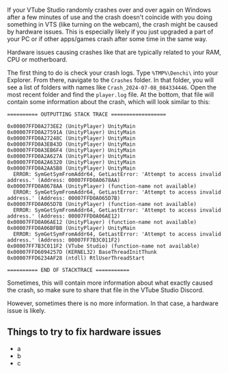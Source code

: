 If your VTube Studio randomly crashes over and over again on Windows after a few minutes of use and the crash doesn't coincide with you doing something in VTS (like turning on the webcam), the crash might be caused by hardware issues. This is especially likely if you just upgraded a part of your PC or if other apps/games crash after some time in the same way.

Hardware issues causing crashes like that are typically related to your RAM, CPU or motherboard.

The first thing to do is check your crash logs. Type `%TMP%\Denchi\` into your Explorer. From there, navigate to the `Crashes` folder. In that folder, you will see a list of folders with names like `Crash_2024-07-08_084334446`. Open the most recent folder and find the `player.log` file. At the bottom, that file will contain some information about the crash, which will look similar to this:

```
========== OUTPUTTING STACK TRACE ==================

0x00007FFD0A273EE2 (UnityPlayer) UnityMain
0x00007FFD0A27591A (UnityPlayer) UnityMain
0x00007FFD0A27248C (UnityPlayer) UnityMain
0x00007FFD0A3EB43D (UnityPlayer) UnityMain
0x00007FFD0A3EB6F4 (UnityPlayer) UnityMain
0x00007FFD0A2A627A (UnityPlayer) UnityMain
0x00007FFD0A2A6320 (UnityPlayer) UnityMain
0x00007FFD0A2AA5B8 (UnityPlayer) UnityMain
  ERROR: SymGetSymFromAddr64, GetLastError: 'Attempt to access invalid address.' (Address: 00007FFD0A0678AA)
0x00007FFD0A0678AA (UnityPlayer) (function-name not available)
  ERROR: SymGetSymFromAddr64, GetLastError: 'Attempt to access invalid address.' (Address: 00007FFD0A065D7B)
0x00007FFD0A065D7B (UnityPlayer) (function-name not available)
  ERROR: SymGetSymFromAddr64, GetLastError: 'Attempt to access invalid address.' (Address: 00007FFD0A06AE12)
0x00007FFD0A06AE12 (UnityPlayer) (function-name not available)
0x00007FFD0A06BFBB (UnityPlayer) UnityMain
  ERROR: SymGetSymFromAddr64, GetLastError: 'Attempt to access invalid address.' (Address: 00007FF7B3C011F2)
0x00007FF7B3C011F2 (VTube Studio) (function-name not available)
0x00007FFD6094257D (KERNEL32) BaseThreadInitThunk
0x00007FFD6234AF28 (ntdll) RtlUserThreadStart

========== END OF STACKTRACE ===========
```

Sometimes, this will contain more information about what exactly caused the crash, so make sure to share that file in the VTube Studio Discord.

However, sometimes there is no more information. In that case, a hardware issue is likely.

## Things to try to fix hardware issues

* a
* b
* c



